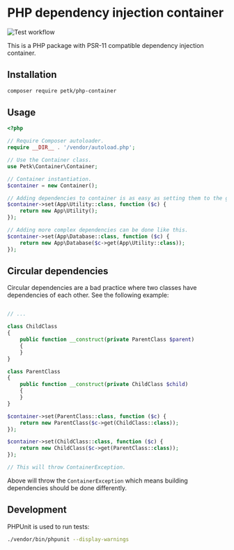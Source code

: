 # PHP dependency injection container

![Test workflow](https://github.com/petk/php-container/actions/workflows/tests.yaml/badge.svg)

This is a PHP package with PSR-11 compatible dependency injection container.

## Installation

```sh
composer require petk/php-container
```

## Usage

```php
<?php

// Require Composer autoloader.
require __DIR__ . '/vendor/autoload.php';

// Use the Container class.
use Petk\Container\Container;

// Container instantiation.
$container = new Container();

// Adding dependencies to container is as easy as setting them to the given key.
$container->set(App\Utility::class, function ($c) {
    return new App\Utility();
});

// Adding more complex dependencies can be done like this.
$container->set(App\Database::class, function ($c) {
    return new App\Database($c->get(App\Utility::class));
});
```

## Circular dependencies

Circular dependencies are a bad practice where two classes have dependencies of
each other. See the following example:

```php

// ...

class ChildClass
{
    public function __construct(private ParentClass $parent)
    {
    }
}

class ParentClass
{
    public function __construct(private ChildClass $child)
    {
    }
}

$container->set(ParentClass::class, function ($c) {
    return new ParentClass($c->get(ChildClass::class));
});

$container->set(ChildClass::class, function ($c) {
    return new ChildClass($c->get(ParentClass::class));
});

// This will throw ContainerException.
```

Above will throw the `ContainerException` which means building dependencies
should be done differently.

## Development

PHPUnit is used to run tests:

```sh
./vendor/bin/phpunit --display-warnings
```
